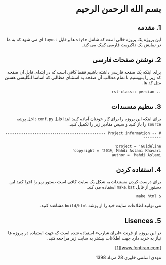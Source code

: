 ﻿<div style="direction: rtl;">

بسم الله الرحمن الرحیم
===================

## 1. مقدمه

این پروژه یک پروژه خالی است که شامل ``style`` ها و فایل ``layout`` ای می شود که 
به ما در نمایش یک داکیومت فارسی کمک می کند.

## 2. نوشتن صفحات فارسی

برای اینکه یک صفحه فارسی داشته باشیم فقط کافی است که در ابتدای فایل آن صفحه کد 
زیر را بنویسیم تا تمام مطالب آن صفحه به استثنای مطالبی که اساسا انگلیسی هستن مثل
کد ها.

```
.. rst-class:: persian
```

## 3. تنظیم مستندات

برای اینکه این پروژه را برای کار خودتان آماده کنید ابتدا فایل ``conf.py`` داخل 
پوشه ``source`` را باز کنید و سپس مقادیر زیر را تکمیل کنید.

```
# -- Project information -----------------------------------------------------

project = 'Guideline'
copyright = '2019, Mahdi Aslami Khavari'
author = 'Mahdi Aslami'

```

## 4. استفاده کردن

برای درست کردن مستندات به شکل یک سایت کافی است دستور زیر را اجرا کنید این دستور 
از فایل ``make.bat`` استفاده می کند.

```
$ make html
```

می توانید اطلاعات سایت خود را از پوشه ``build/html`` مشاهده کنید.

## 5. Lisences

در این پروژه از فونت «ایران شارپ» استفاده شده است که جهت استفاده در پروژه ها 
نیاز به خرید دارد جهت اطلاعات بیشتر به سایت زیر مراجعه کنید.

[www.fontiran.com][1]

مهدی اسلمی خاوری 28 مرداد 1398

</div>

[1]: www.fontiran.com